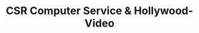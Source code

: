 ---
title: "CSR Computer Service & Hollywood-Video"
url: /murg/csr-computer-service-und-hollywood-video/
shop: Allgemein
---